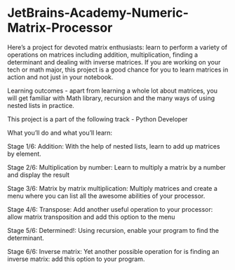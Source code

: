 # JetBrains-Academy-Numeric-Matrix-Processor

Here’s a project for devoted matrix enthusiasts: learn to perform a variety of operations on matrices including addition, multiplication, finding a determinant and dealing with inverse matrices. If you are working on your tech or math major, this project is a good chance for you to learn matrices in action and not just in your notebook.

Learning outcomes - apart from learning a whole lot about matrices, you will get familiar with Math library, recursion and the many ways of using nested lists in practice.

This project is a part of the following track - Python Developer

What you’ll do and what you’ll learn:

Stage 1/6: Addition:
With the help of nested lists, learn to add up matrices by element.

Stage 2/6: Multiplication by number:
Learn to multiply a matrix by a number and display the result

Stage 3/6: Matrix by matrix multiplication:
Multiply matrices and create a menu where you can list all the awesome abilities of your processor.

Stage 4/6: Transpose:
Add another useful operation to your processor: allow matrix transposition and add this option to the menu

Stage 5/6: Determined!:
Using recursion, enable your program to find the determinant.

Stage 6/6: Inverse matrix:
Yet another possible operation for is finding an inverse matrix: add this option to your program.

